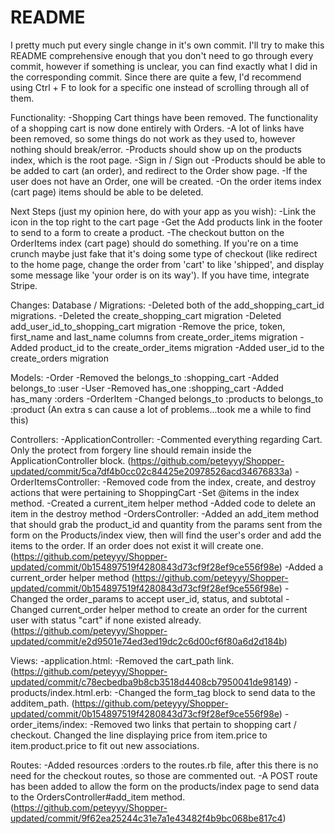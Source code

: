 # README

I pretty much put every single change in it's own commit. I'll try to make this README comprehensive enough that you don't need to go through every commit, however if something is unclear, you can find exactly what I did in the corresponding commit. Since there are quite a few, I'd recommend using Ctrl + F to look for a specific one instead of scrolling through all of them.

Functionality:
  -Shopping Cart things have been removed. The functionality of a shopping cart is now done entirely with Orders.
  -A lot of links have been removed, so some things do not work as they used to, however nothing should break/error.
  -Products should show up on the products index, which is the root page.
  -Sign in / Sign out
  -Products should be able to be added to cart (an order), and redirect to the Order show page.
  -If the user does not have an Order, one will be created.
  -On the order items index (cart page) items should be able to be deleted.

Next Steps (just my opinion here, do with your app as you wish):
  -Link the icon in the top right to the cart page
  -Get the Add products link in the footer to send to a form to create a product.
  -The checkout button on the OrderItems index (cart page) should do something. If you're on a time crunch maybe just fake that it's doing some type of checkout (like redirect to the home page, change the order from 'cart' to like 'shipped', and display some message like 'your order is on its way'). If you have time, integrate Stripe.

Changes:
  Database / Migrations:
    -Deleted both of the add_shopping_cart_id migrations.
    -Deleted the create_shopping_cart migration
    -Deleted add_user_id_to_shopping_cart migration
    -Remove the price, token, first_name and last_name columns from create_order_items migration
    -Added product_id to the create_order_items migration
    -Added user_id to the create_orders migration

  Models:
    -Order
      -Removed the belongs_to :shopping_cart
      -Added belongs_to :user
    -User
      -Removed has_one :shopping_cart
      -Added has_many :orders
    -OrderItem
      -Changed belongs_to :products to belongs_to :product (An extra s can cause a lot of problems...took me a while to find this)

  Controllers:
    -ApplicationController:
      -Commented everything regarding Cart. Only the protect from forgery line should remain inside the ApplicationController block. (https://github.com/peteyyy/Shopper-updated/commit/5ca7df4b0cc02c84425e20978526acd34676833a)
    -OrderItemsController:
      -Removed code from the index, create, and destroy actions that were pertaining to ShoppingCart
      -Set @items in the index method.
      -Created a current_item helper method
      -Added code to delete an item in the destroy method
    -OrdersController:
      -Added an add_item method that should grab the product_id and quantity from the params sent from the form on the Products/index view, then will find the user's order and add the items to the order. If an order does not exist it will create one. (https://github.com/peteyyy/Shopper-updated/commit/0b154897519f4280843d73cf9f28ef9ce556f98e)
      -Added a current_order helper method (https://github.com/peteyyy/Shopper-updated/commit/0b154897519f4280843d73cf9f28ef9ce556f98e)
      -Changed the order_params to accept user_id, status, and subtotal
      -Changed current_order helper method to create an order for the current user with status "cart" if none existed already. (https://github.com/peteyyy/Shopper-updated/commit/e2d9501e74ed3ed19dc2c6d00cf6f80a6d2d184b)


  Views:
    -application.html:
      -Removed the cart_path link. (https://github.com/peteyyy/Shopper-updated/commit/c78ecbedba9b8cb3518d4408cb7950041de98149)
    -products/index.html.erb:
      -Changed the form_tag block to send data to the additem_path. (https://github.com/peteyyy/Shopper-updated/commit/0b154897519f4280843d73cf9f28ef9ce556f98e)
    -order_items/index:
      -Removed two links that pertain to shopping cart / checkout. Changed the line displaying price from item.price to item.product.price to fit out new associations.

  Routes:
    -Added resources :orders to the routes.rb file, after this there is no need for the checkout routes, so those are commented out.
    -A POST route has been added to allow the form on the products/index page to send data to the OrdersController#add_item method. (https://github.com/peteyyy/Shopper-updated/commit/9f62ea25244c31e7a1e43482f4b9bc068be817c4)

